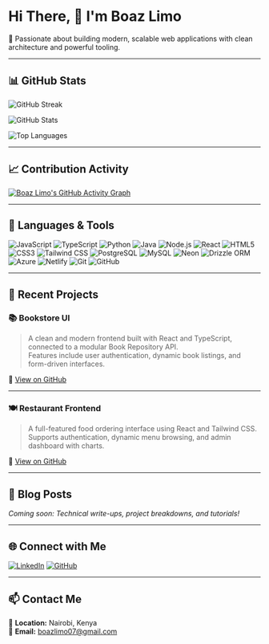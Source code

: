 # Hi There, 👋 I'm Boaz Limo

🚀 Passionate about building modern, scalable web applications with clean architecture and powerful tooling.

---

## 📊 GitHub Stats

![GitHub Streak](https://github-readme-streak-stats.herokuapp.com?user=LimoB&theme=tokyonight&hide_border=true)

![GitHub Stats](https://github-readme-stats.vercel.app/api?username=LimoB&show_icons=true&theme=tokyonight&hide_border=true)

![Top Languages](https://github-readme-stats.vercel.app/api/top-langs/?username=LimoB&layout=compact&theme=tokyonight&hide_border=true)

---

## 📈 Contribution Activity

[![Boaz Limo's GitHub Activity Graph](https://github-readme-activity-graph.cyclic.app/graph?username=LimoB&theme=tokyonight&hide_border=true)](https://github.com/ashutosh00710/github-readme-activity-graph)

---

## 🧰 Languages & Tools

![JavaScript](https://img.shields.io/badge/-JavaScript-F7DF1E?style=for-the-badge&logo=javascript&logoColor=black)
![TypeScript](https://img.shields.io/badge/-TypeScript-007ACC?style=for-the-badge&logo=typescript&logoColor=white)
![Python](https://img.shields.io/badge/-Python-3776AB?style=for-the-badge&logo=python&logoColor=white)
![Java](https://img.shields.io/badge/-Java-007396?style=for-the-badge&logo=java&logoColor=white)
![Node.js](https://img.shields.io/badge/-Node.js-339933?style=for-the-badge&logo=node.js&logoColor=white)
![React](https://img.shields.io/badge/-React-61DAFB?style=for-the-badge&logo=react&logoColor=black)
![HTML5](https://img.shields.io/badge/-HTML5-E34F26?style=for-the-badge&logo=html5&logoColor=white)
![CSS3](https://img.shields.io/badge/-CSS3-1572B6?style=for-the-badge&logo=css3&logoColor=white)
![Tailwind CSS](https://img.shields.io/badge/-TailwindCSS-06B6D4?style=for-the-badge&logo=tailwindcss&logoColor=white)
![PostgreSQL](https://img.shields.io/badge/-PostgreSQL-4169E1?style=for-the-badge&logo=postgresql&logoColor=white)
![MySQL](https://img.shields.io/badge/-MySQL-4479A1?style=for-the-badge&logo=mysql&logoColor=white)
![Neon](https://img.shields.io/badge/-Neon-000000?style=for-the-badge&logo=neon&logoColor=white)
![Drizzle ORM](https://img.shields.io/badge/-Drizzle%20ORM-000?style=for-the-badge&logoColor=white)
![Azure](https://img.shields.io/badge/-Azure-0078D4?style=for-the-badge&logo=microsoftazure&logoColor=white)
![Netlify](https://img.shields.io/badge/-Netlify-00C7B7?style=for-the-badge&logo=netlify&logoColor=white)
![Git](https://img.shields.io/badge/-Git-F05032?style=for-the-badge&logo=git&logoColor=white)
![GitHub](https://img.shields.io/badge/-GitHub-181717?style=for-the-badge&logo=github&logoColor=white)

---

## 🚀 Recent Projects

### 📚 Bookstore UI
> A clean and modern frontend built with React and TypeScript, connected to a modular Book Repository API.  
> Features include user authentication, dynamic book listings, and form-driven interfaces.

🔗 [View on GitHub](https://github.com/LimoB/bookstore-ui)

---

### 🍽️ Restaurant Frontend
> A full-featured food ordering interface using React and Tailwind CSS.  
> Supports authentication, dynamic menu browsing, and admin dashboard with charts.

🔗 [View on GitHub](https://github.com/LimoB/restaurant-frontend)

---

## 📰 Blog Posts

*Coming soon: Technical write-ups, project breakdowns, and tutorials!*

---

## 🌐 Connect with Me

[![LinkedIn](https://img.shields.io/badge/-LinkedIn-0077B5?style=for-the-badge&logo=linkedin&logoColor=white)](https://www.linkedin.com/in/boaz-limo-30752b310/)
[![GitHub](https://img.shields.io/badge/-GitHub-181717?style=for-the-badge&logo=github&logoColor=white)](https://github.com/LimoB)

---

## 📫 Contact Me

📍 **Location:** Nairobi, Kenya  
📧 **Email:** boazlimo07@gmail.com
